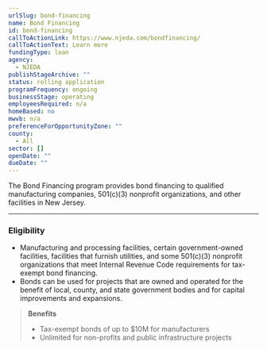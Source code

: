 ```yaml
---
urlSlug: bond-financing
name: Bond Financing
id: bond-financing
callToActionLink: https://www.njeda.com/bondfinancing/
callToActionText: Learn more
fundingType: loan
agency:
  - NJEDA
publishStageArchive: ""
status: rolling application
programFrequency: ongoing
businessStage: operating
employeesRequired: n/a
homeBased: no
mwvb: n/a
preferenceForOpportunityZone: ""
county:
  - All
sector: []
openDate: ""
dueDate: ""
---
```


The Bond Financing program provides bond financing to qualified manufacturing companies, 501(c)(3) nonprofit organizations, and other facilities in New Jersey.

---

### Eligibility

- Manufacturing and processing facilities, certain government-owned facilities, facilities that furnish utilities, and some 501(c)(3) nonprofit organizations that meet Internal Revenue Code requirements for tax-exempt bond financing.
- Bonds can be used for projects that are owned and operated for the benefit of local, county, and state government bodies and for capital improvements and expansions.

> **Benefits**
>
> - Tax-exempt bonds of up to $10M for manufacturers
> - Unlimited for non-profits and public infrastructure projects
